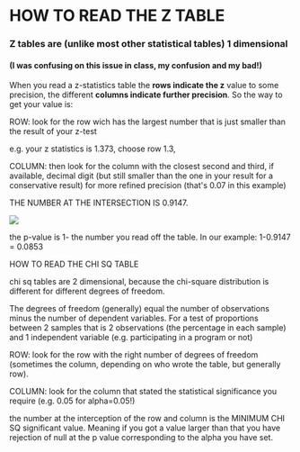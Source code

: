 
#  HOW TO READ THE Z TABLE

### Z tables are (unlike most other statistical tables) 1 dimensional 
#### (I was confusing on this issue in class, my confusion and my bad!) 

When you read a z-statistics table the **rows indicate the z** value to some precision, the different **columns indicate further precision**. So the way to get your value is: 

ROW: look for the row wich has the largest number that is just smaller than the result of your z-test

e.g. your z statistics is 1.373, choose row 1.3,

COLUMN: then look for the column with the closest second and third, if available, decimal digit (but still smaller than the one in your result for a conservative result) for more refined precision (that's  0.07 in this example) 

THE NUMBER AT THE INTERSECTION IS  0.9147.

![]('http://intersci.ss.uci.edu/wiki/images/3/3a/Normal01.jpg')

the p-value is  1- the number you read off the table. In our example: 1-0.9147 = 0.0853

 

HOW TO READ THE CHI SQ TABLE

chi sq tables are 2 dimensional, because the chi-square distribution is different for different degrees of freedom.

The degrees of freedom (generally) equal the number of observations minus the number of dependent variables. For a test of proportions between 2 samples that is 2 observations (the percentage in each sample) and 1 independent variable (e.g. participating in a program or not)

ROW: look for the row with the right number of degrees of freedom (sometimes the column, depending on who wrote the table, but generally row).

COLUMN: look for the column that stated the statistical significance you require (e.g. 0.05 for alpha=0.05!)

the number at the interception of the row and column is the MINIMUM CHI SQ significant value. Meaning if you got a value larger than that you have rejection of null at the p value corresponding to the alpha you have set.

